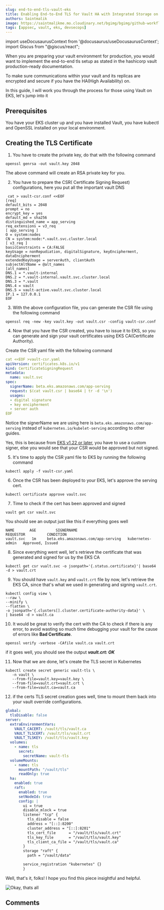 ```yaml
---
slug: end-to-end-tls-vault-eks
title: Enabling End-to-End TLS for Vault HA with Integrated Storage on EKS
authors: Saintmalik
image: https://saintmalikme.mo.cloudinary.net/bgimg/bgimg/github-workflow.webp
tags: [appsec, vault, eks, devsecops]
---
```


import useDocusaurusContext from '@docusaurus/useDocusaurusContext';
import Giscus from "@giscus/react";

When you are preparing your vault environment for production, you would want to implement the end-to-end tls setup as stated in the hashicorp vault production-ready documentation.

<!--truncate-->

To make sure communications within your vault and its replicas are encrypted and secure if you have the HA(High Availability) on.

In this guide, I will work you through the process for those using Vault on EKS,  let's jump into it

## Prerequisites

You have your EKS cluster up and you have installed Vault, you have kubectl and OpenSSL installed on your local environment.

## Creating the TLS Certificate

1. You have to create the private key, do that with the following command

```
openssl genrsa -out vault.key 2048
```

The above command will create an RSA private key for you.

2. You have to prepare the CSR( Certificate Signing Request) configurations, here you put all the important vault DNS
```
 cat > vault-csr.conf <<EOF
[req]
default_bits = 2048
prompt = no
encrypt_key = yes
default_md = sha256
distinguished_name = app_serving
req_extensions = v3_req
[ app_serving ]
O = system:nodes
CN = system:node:*.vault.svc.cluster.local
[ v3_req ]
basicConstraints = CA:FALSE
keyUsage = nonRepudiation, digitalSignature, keyEncipherment, dataEncipherment
extendedKeyUsage = serverAuth, clientAuth
subjectAltName = @alt_names
[alt_names]
DNS.1 = *.vault-internal
DNS.2 = *.vault-internal.vault.svc.cluster.local
DNS.3 = *.vault
DNS.4 = vault
DNS.5 = vault-active.vault.svc.cluster.local
IP.1 = 127.0.0.1
EOF
```

3. With the above configuration file, you can generate the CSR file using the following command

```
openssl req -new -key vault.key -out vault.csr -config vault-csr.conf
```

4. Now that you have the CSR created, you have to issue it to EKS, so you can generate and sign your vault certificates using EKS CA(Certificate Authority).

Create the CSR yaml file with the following command

```yaml
cat <<EOF >vault-csr.yaml
apiVersion: certificates.k8s.io/v1
kind: CertificateSigningRequest
metadata:
  name: vault.svc
spec:
  signerName: beta.eks.amazonaws.com/app-serving
  request: $(cat vault.csr | base64 | tr -d '\n')
  usages:
  - digital signature
  - key encipherment
  - server auth
EOF
```

Notice the signerName we are using here is ```beta.eks.amazonaws.com/app-serving``` instead of ```kubernetes.io/kubelet-serving``` according to other guides.

Yes, this is because from <a href="https://docs.aws.amazon.com/eks/latest/userguide/cert-signing.html" target="_blank">EKS v1.22 or later</a>, you have to use a custom signer, else you would see that your CSR would be approved but not signed.

5. It's time to apply the CSR yaml file to EKS by running the following command

```
kubectl apply -f vault-csr.yaml
```

6. Once the CSR has been deployed to your EKS, let's approve the serving cert.

```
kubectl certificate approve vault.svc
```

7. Time to check if the cert has been approved and signed

```
vault get csr vault.svc
```

You should see an output just like this if everything goes well

```
NAME       AGE         SIGNERNAME                                             REQUESTOR          CONDITION
vault.svc   1m     beta.eks.amazonaws.com/app-serving   kubernetes-admin   Approved, Issued
```

8. Since everything went well, let's retrieve the certificate that was generated and signed for us by the EKS CA

```
kubectl get csr vualt.svc -o jsonpath='{.status.certificate}'| base64 -d > vault.crt
```

9. You should have ```vault.key``` and ```vault.crt``` file by now,  let's retrieve the EKS CA, since that's what we used in generating and signing ```vault.crt```.

```
kubectl config view \
--raw \
--minify \
--flatten \
-o jsonpath='{.clusters[].cluster.certificate-authority-data}' \
| base64 -d > vault.ca
```

10. It would be great to verify the cert with the CA to check if there is any error, to avoid wasting so much time debugging your vault for the cause of errors like **Bad Certificate**.

```
openssl verify -verbose -CAfile vault.ca vault.crt
```

if it goes well, you should see the output ***vault.crt: OK***

11. Now that we are done, let's create the TLS secret in Kubernetes

```
kubectl create secret generic vault-tls \
   -n vault \
   --from-file=vault.key=vault.key \
   --from-file=vault.crt=vault.crt \
   --from-file=vault.ca=vault.ca
```

12. if the certs TLS secret creation goes well, time to mount them back into your vault override configurations.

```yaml
global:
  tlsDisable: false
server:
  extraEnvironmentVars:
    VAULT_CACERT: /vault/tls/vault.ca
    VAULT_TLSCERT: /vault/tls/vault.crt
    VAULT_TLSKEY: /vault/tls/vault.key
  volumes:
    - name: tls
      secret:
        secretName: vault-tls
  volumeMounts:
    - name: tls
      mountPath: "/vault/tls"
      readOnly: true
  ha:
    enabled: true
    raft:
      enabled: true
      setNodeId: true
      config: |
        ui = true
        disable_mlock = true
        listener "tcp" {
          tls_disable = false
          address = "[::]:8200"
          cluster_address = "[::]:8201"
          tls_cert_file      = "/vault/tls/vault.crt"
          tls_key_file       = "/vault/tls/vault.key"
          tls_client_ca_file = "/vault/tls/vault.ca"
        }
        storage "raft" {
          path = "/vault/data"

        service_registration "kubernetes" {}
        }
```

Well, that's it, folks! I hope you find this piece insightful and helpful.

<picture>
  <source type="image/webp" srcset={`${useDocusaurusContext().siteConfig.customFields.imgurl}/bgimg/indeed.gif`} alt="Okay, thats all"/>
  <source type="image/jpeg" srcset={`${useDocusaurusContext().siteConfig.customFields.imgurl}/bgimg/indeed.gif`} alt="Okay, thats all"/>
  <img src={`${useDocusaurusContext().siteConfig.customFields.imgurl}/bgimg/indeed.gif`} alt="Okay, thats all"/>
</picture>

<br/>
<h2>Comments</h2>
<Giscus
id="comments"
repo="saintmalik/blog.saintmalik.me"
repoId="MDEwOlJlcG9zaXRvcnkzOTE0MzQyOTI="
category="General"
categoryId="DIC_kwDOF1TQNM4CQ8lN"
mapping="title"
term="Comments"
reactionsEnabled="1"
emitMetadata="0"
inputPosition="top"
theme="preferred_color_scheme"
lang="en"
loading="lazy"
crossorigin="anonymous"
    />
